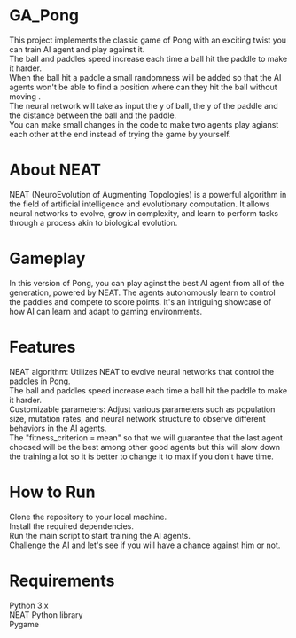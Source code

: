 # GA_Pong
This project implements the classic game of Pong with an exciting twist you can train AI agent and play against it.<br>
The ball and paddles speed increase each time a ball hit the paddle to make it harder.<br>
When the ball hit a paddle a small randomness will be added so that the AI agents won't be able to find a position where can they hit the ball without moving .<br>
The neural network will take as input the y of ball, the y of the paddle and the distance between the ball and the paddle.<br>
You can make small changes in the code to make two agents play agianst each other at the end instead of trying the game by yourself.<br>

# About NEAT
NEAT (NeuroEvolution of Augmenting Topologies) is a powerful algorithm in the field of artificial intelligence and evolutionary computation. It allows neural networks to evolve, grow in complexity, and learn to perform tasks through a process akin to biological evolution.

# Gameplay
In this version of Pong, you can play aginst the best AI agent from all of the generation, powered by NEAT. The agents autonomously learn to control the paddles and compete to score points. It's an intriguing showcase of how AI can learn and adapt to gaming environments.

# Features
NEAT algorithm: Utilizes NEAT to evolve neural networks that control the paddles in Pong.<br>
The ball and paddles speed increase each time a ball hit the paddle to make it harder. <br>
Customizable parameters: Adjust various parameters such as population size, mutation rates, and neural network structure to observe different behaviors in the AI agents.<br>
The "fitness_criterion     = mean" so that we will guarantee that the last agent choosed will be the best among other good agents but this will slow down the training a lot so it is better to change it to max if you don't have time.<br>

# How to Run
Clone the repository to your local machine.<br>
Install the required dependencies.<br>
Run the main script to start training the AI agents.<br>
Challenge the AI and let's see if you will have a chance against him or not.<br>

# Requirements
Python 3.x<br>
NEAT Python library<br>
Pygame<br>
